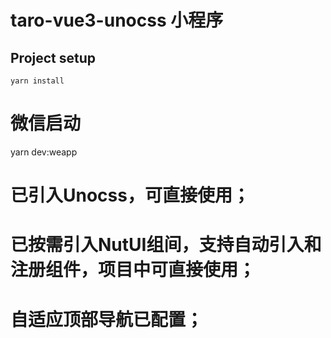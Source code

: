 # taro-vue3-unocss 小程序

## Project setup
```
yarn install
```
# 微信启动

yarn dev:weapp


# 已引入Unocss，可直接使用；

# 已按需引入NutUI组间，支持自动引入和注册组件，项目中可直接使用；

# 自适应顶部导航已配置；
